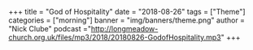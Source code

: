 +++
title = "God of Hospitality"
date = "2018-08-26"
tags = ["Theme"]
categories = ["morning"]
banner = "img/banners/theme.png"
author = "Nick Clube"
podcast ="http://longmeadow-church.org.uk/files/mp3/2018/20180826-GodofHospitality.mp3"
+++
